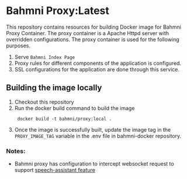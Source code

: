 # Bahmni Proxy:Latest

This repository contains resources for building Docker image for Bahmni Proxy Container. The proxy container is a Apache Httpd server with overridden configurations. The proxy container is used for the following purposes.
1. Serve `Bahmni Index Page`
2. Proxy rules for different components of the application is configured.
3. SSL configurations for the application are done through this service.

## Building the image locally
1. Checkout this repository
2. Run the docker build command to build the image
    ```shell
     docker build -t bahmni/proxy:local .
     ```
3. Once the image is successfully built, update the image tag in the `PROXY_IMAGE_TAG` variable in the .env file in bahmni-docker repository.


### Notes:

  * Bahmni proxy has configuration to intercept websocket request to support [speech-assistant feature](https://github.com/Bahmni/speech-assistant-package)
